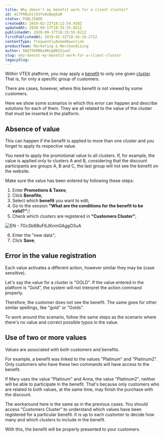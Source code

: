 ```yaml
---
title: Why doesn't my benefit work for a client cluster?
id: 4I7FRBu5zj9JYs0xBwg5aR
status: PUBLISHED
createdAt: 2019-02-22T18:12:54.910Z
updatedAt: 2020-09-17T18:15:55.021Z
publishedAt: 2020-09-17T18:15:55.021Z
firstPublishedAt: 2019-02-22T18:16:10.272Z
contentType: frequentlyAskedQuestion
productTeam: Marketing & Merchandising
author: 5Bd75kMNAzARxg0DCUjwal
slug: why-doesnt-my-benefit-work-for-a-client-cluster
legacySlug: 
---
```


Within VTEX platform, you may apply a [benefit](/tutorial/creating-promotions-for-a-cluster-of-customers?locale=en) to only one given [cluster](/tutorial/how-can-i-create-cluster-of-customers?locale=en). That is, for only a specific group of customers.

There are cases, however, where this benefit is not viewed by some customers.

Here we show some scenarios in which this error can happen and describe solutions for each of them. They are all related to the value of the cluster that must be inserted in the platform.

## Absence of value

This can happen if the benefit is applied to more than one cluster and you forget to apply its respective value.

You need to apply the promotional value to all clusters. If, for example, the value is applied only to clusters A and B, considering that the discount participants are groups A, B and C, the last group will not see the benefit on the website.

Make sure the value has been entered by following these steps:

1. Enter __Promotions & Taxes__;
2. Click __Benefits__;
3. Select which __benefit__ you want to edit;
4. Go to the session __"What are the conditions for the benefit to be valid?"__;!
5. Check which clusters are registered in __"Customers Cluster"__;

![EN - 7GcSb6BuF6JKnmGAggO3uA](https://images.ctfassets.net/alneenqid6w5/5dIEGqj1MTmtqOvWdIJFh5/0a0656ee4a3c8f7ac084d438c7cdf82d/Cluster-promo-EN.png)

6. Enter the "new data";
7. Click __Save__;

## Error in the value registration

Each value activates a different action, however similar they may be (case sensitive).

Let's say the value for a cluster is "GOLD". If the value entered in the platform is "Gold", the system will not interpret the action command properly.

Therefore, the customer does not see the benefit. The same goes for other similar spellings, like "gold" or "Golds".

To work around this scenario, follow the same steps as the scenario where there's no value and correct possible typos in the value.

## Use of two or more values

Values are associated with both customers and benefits.

For example, a benefit was linked to the values "Platinum" and "Platinum2". Only customers who have these two commands will have access to the benefit.

If Mary uses the value "Platinum" and Anna, the value "Platinum2", neither will be able to participate in the benefit. That's because only customers who are related to both values, at the same time, may finish the purchase with the discount.

The workaround here is the same as in the previous cases. You should access "Customers Cluster" to understand which values have been registered for a particular benefit. It is up to each customer to decide how many and which clusters to include in the benefit.

With this, the benefit will be properly presented to your customers.
